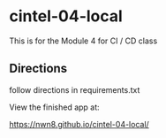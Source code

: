 # cintel-04-local

This is for the Module 4 for CI / CD class 

## Directions

follow directions in requirements.txt


View the finished app at:

https://nwn8.github.io/cintel-04-local/